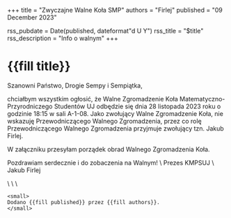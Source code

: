 +++
title = "Zwyczajne Walne Koła SMP"
authors = "Firlej"
published = "09 December 2023"

rss_pubdate = Date(published, dateformat"d U Y")
rss_title = "$title"
rss_description = "Info o walnym"
+++

# {{fill title}}
Szanowni Państwo, Drogie Sempy i Sempiątka,

chciałbym wszystkim ogłosić, że Walne Zgromadzenie Koła Matematyczno-Przyrodniczego Studentów UJ odbędzie się dnia 28 listopada 2023 roku o godzinie 18:15
w sali A-1-08. Jako zwołujący Walne Zgromadzenie Koła, nie wskazuję Przewodniczącego Walnego Zgromadzenia, przez co rolę Przewodniczącego Walnego Zgromadzenia przyjmuje zwołujący tzn. Jakub Firlej.

W załączniku przesyłam porządek obrad Walnego Zgromadzenia Koła.

Pozdrawiam serdecznie i do zobaczenia na Walnym! \\
Prezes KMPSUJ \\
Jakub Firlej

\\ \\ \\
~~~
<small>
Dodano {{fill published}} przez {{fill authors}}.
</small>
~~~

